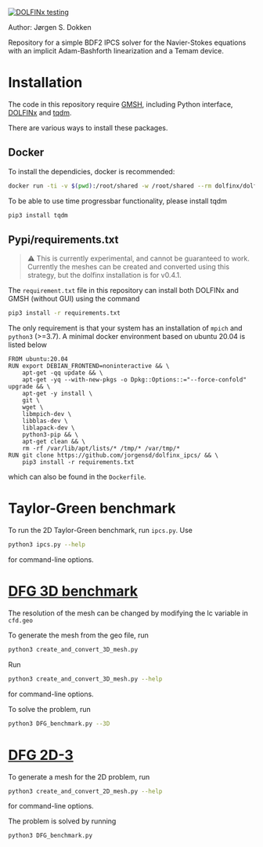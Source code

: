 [![DOLFINx testing](https://github.com/jorgensd/dolfinx_ipcs/actions/workflows/testing.yml/badge.svg)](https://github.com/jorgensd/dolfinx_ipcs/actions/workflows/testing.yml)

Author: Jørgen S. Dokken

Repository for a simple BDF2 IPCS solver for the Navier-Stokes equations with an implicit Adam-Bashforth linearization and a Temam device.

# Installation
The code in this repository require [GMSH](https://gmsh.info/), including Python interface, [DOLFINx](https://github.com/FEniCS/dolfinx/) and [tqdm](https://github.com/tqdm/tqdm).

There are various ways to install these packages.

## Docker

To install the dependicies, docker is recommended:
```bash
docker run -ti -v $(pwd):/root/shared -w /root/shared --rm dolfinx/dolfinx
```

To be able to use time progressbar functionality, please install tqdm
```bash
pip3 install tqdm
```

## Pypi/requirements.txt

> :warning: This is currently experimental, and cannot be guaranteed to work.  Currently the meshes can be created and converted using this strategy, but the dolfinx installation is for v0.4.1.

The `requirement.txt` file in this repository can install both DOLFINx and GMSH (without GUI) using the command
```bash
pip3 install -r requirements.txt
```
The only requirement is that your system has an installation of `mpich` and `python3` (>=3.7).
A minimal docker environment based on ubuntu 20.04 is listed below
```docker
FROM ubuntu:20.04
RUN export DEBIAN_FRONTEND=noninteractive && \
    apt-get -qq update && \
    apt-get -yq --with-new-pkgs -o Dpkg::Options::="--force-confold" upgrade && \
    apt-get -y install \
    git \
    wget \
    libmpich-dev \
    libblas-dev \
    liblapack-dev \
    python3-pip && \
    apt-get clean && \
    rm -rf /var/lib/apt/lists/* /tmp/* /var/tmp/*
RUN git clone https://github.com/jorgensd/dolfinx_ipcs/ && \
    pip3 install -r requirements.txt
```
which can also be found in the `Dockerfile`.

# Taylor-Green benchmark
To run the 2D Taylor-Green benchmark, run `ipcs.py`.
Use
```bash
python3 ipcs.py --help
``` 
for command-line options.

# [DFG 3D benchmark](http://www.featflow.de/en/benchmarks/cfdbenchmarking/flow/dfg_flow3d.html)
The resolution of the mesh can be changed by modifying  the lc variable in `cfd.geo`

To generate the mesh from the geo file, run
```bash
python3 create_and_convert_3D_mesh.py
```
Run 
```bash
python3 create_and_convert_3D_mesh.py --help
```
for command-line options.

To solve the problem, run
```bash
python3 DFG_benchmark.py --3D
```

# [DFG 2D-3](http://www.mathematik.tu-dortmund.de/~featflow/en/benchmarks/cfdbenchmarking/flow/dfg_benchmark3_re100.html)
To generate a mesh for the 2D problem, run 
```bash
python3 create_and_convert_2D_mesh.py --help
```
for command-line options.

The problem is solved by running
```bash
python3 DFG_benchmark.py
```
